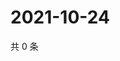 # 2021-10-24

共 0 条

<!-- BEGIN WEIBO -->
<!-- 最后更新时间 Sun Oct 24 2021 06:13:05 GMT+0800 (China Standard Time) -->

<!-- END WEIBO -->
